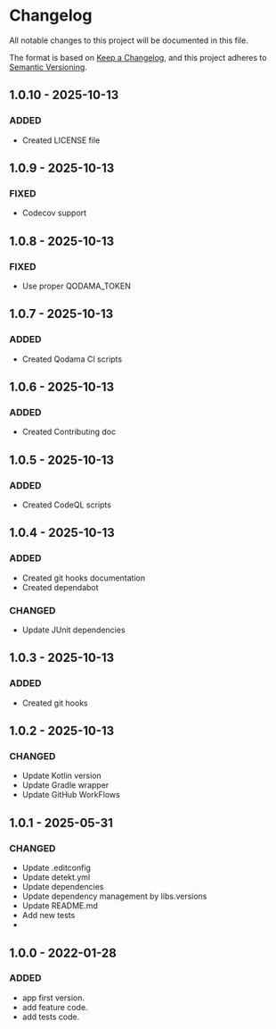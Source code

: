 # Changelog

All notable changes to this project will be documented in this file.

The format is based on [Keep a Changelog](https://keepachangelog.com/en/1.0.0/), and this project adheres
to [Semantic Versioning](https://semver.org/spec/v2.0.0.html).

## 1.0.10 - 2025-10-13

### ADDED

- Created LICENSE file

## 1.0.9 - 2025-10-13

### FIXED

- Codecov support

## 1.0.8 - 2025-10-13

### FIXED

- Use proper QODAMA_TOKEN

## 1.0.7 - 2025-10-13

### ADDED

- Created Qodama CI scripts

## 1.0.6 - 2025-10-13

### ADDED

- Created Contributing doc

## 1.0.5 - 2025-10-13

### ADDED

- Created CodeQL scripts

## 1.0.4 - 2025-10-13

### ADDED

- Created git hooks documentation
- Created dependabot

### CHANGED

- Update JUnit dependencies

## 1.0.3 - 2025-10-13

### ADDED

- Created git hooks

## 1.0.2 - 2025-10-13

### CHANGED

- Update Kotlin version
- Update Gradle wrapper
- Update GitHub WorkFlows

## 1.0.1 - 2025-05-31

### CHANGED

- Update .editconfig
- Update detekt.yml
- Update dependencies
- Update dependency management by libs.versions
- Update README.md
- Add new tests
-
## 1.0.0 - 2022-01-28

### ADDED

- app first version.
- add feature code.
- add tests code.
